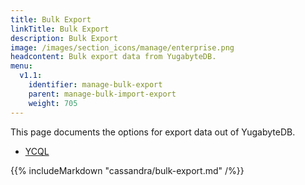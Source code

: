 ```yaml
---
title: Bulk Export
linkTitle: Bulk Export
description: Bulk Export
image: /images/section_icons/manage/enterprise.png
headcontent: Bulk export data from YugabyteDB.
menu:
  v1.1:
    identifier: manage-bulk-export
    parent: manage-bulk-import-export
    weight: 705
---
```


This page documents the options for export data out of YugabyteDB.

<ul class="nav nav-tabs nav-tabs-yb">
  <li>
    <a href="#cassandra" class="nav-link active" id="cassandra-tab" data-toggle="tab" role="tab" aria-controls="cassandra" aria-selected="true">
      <i class="icon-cassandra" aria-hidden="true"></i>
      YCQL
    </a>
  </li>
</ul>

<div class="tab-content">
  <div id="cassandra" class="tab-pane fade show active" role="tabpanel" aria-labelledby="cassandra-tab">
    {{% includeMarkdown "cassandra/bulk-export.md" /%}}
  </div>
</div>
